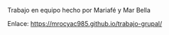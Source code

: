 Trabajo en equipo hecho por Mariafé y Mar Bella

Enlace: https://mrocyac985.github.io/trabajo-grupal/
